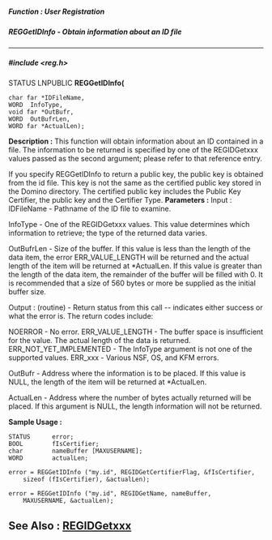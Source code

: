 ##### Function : User Registration
##### REGGetIDInfo - Obtain information about an ID file
---
##### #include <reg.h>
STATUS LNPUBLIC **REGGetIDInfo(**

	char far *IDFileName,
	WORD  InfoType,
	void far *OutBufr,
	WORD  OutBufrLen,
	WORD far *ActualLen);
**Description :**
This function will obtain information about an ID contained in a file.  The 
information to be returned is specified by one of the REGIDGetxxx values passed 
as the second argument;  please refer to that reference entry.

If you specify REGGetIDInfo to return a public key, the public key is obtained 
from the id file.  This key is not the same as the certified public key stored 
in the Domino directory.  The certified public key includes the Public Key 
Certifier, the public key and the Certifier Type.
**Parameters :**
Input :
IDFileName  -  Pathname of the ID file to examine.

InfoType  -  One of the REGIDGetxxx values.  This value determines which information to retrieve;  the type of the returned data varies.

OutBufrLen  -  Size of the buffer.  If this value is less than the length of the data item, the error ERR_VALUE_LENGTH will be returned and the actual length of the item will be returned at *ActualLen.  If this value is greater than the length of the data item, the remainder of the buffer will be filled with 0.  It is recommended that a size of 560 bytes or more be supplied as the initial buffer size.

Output :
(routine)  -  Return status from this call -- indicates either success or what the error is. The return codes include:

NOERROR  -  No error.
ERR_VALUE_LENGTH - The buffer space is insufficient for the value.  The actual length of the data is returned.
ERR_NOT_YET_IMPLEMENTED - The InfoType argument is not one of the supported values.
ERR_xxx  -  Various NSF, OS, and KFM errors.


OutBufr  -  Address where the information is to be placed.  If this value is NULL, the length of the item will be returned at *ActualLen.

ActualLen  -  Address where the number of bytes actually returned will be placed.  If this argument is NULL, the length information will not be returned.

**Sample Usage :**
```
STATUS      error;
BOOL        fIsCertifier;
char        nameBuffer [MAXUSERNAME];
WORD        actualLen;

error = REGGetIDInfo ("my.id", REGIDGetCertifierFlag, &fIsCertifier,
    sizeof (fIsCertifier), &actualLen);

error = REGGetIDInfo ("my.id", REGIDGetName, nameBuffer,
    MAXUSERNAME, &actualLen);

```
**See Also :**
[REGIDGetxxx](D:/md_files/REGIDGetxxx.md)
---
